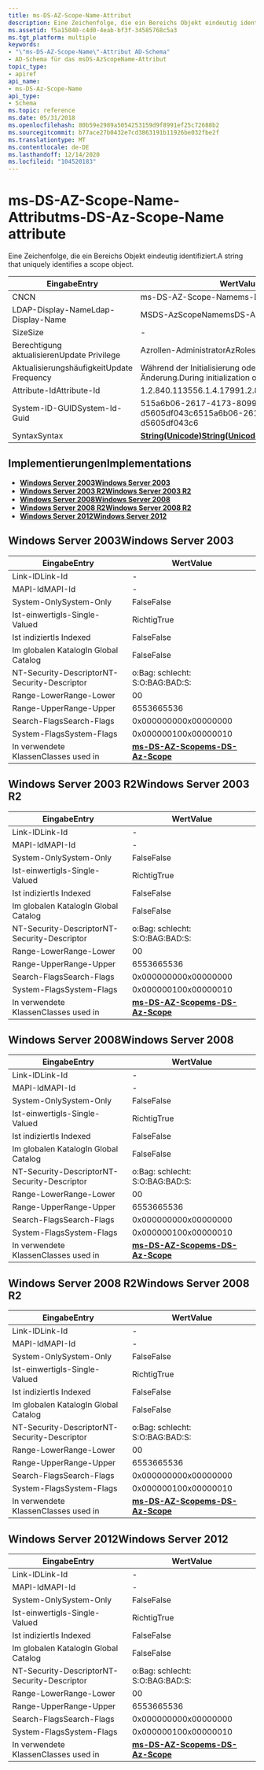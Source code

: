 ```yaml
---
title: ms-DS-AZ-Scope-Name-Attribut
description: Eine Zeichenfolge, die ein Bereichs Objekt eindeutig identifiziert.
ms.assetid: f5a15040-c4d0-4eab-bf3f-34585768c5a3
ms.tgt_platform: multiple
keywords:
- "\"ms-DS-AZ-Scope-Name\"-Attribut AD-Schema"
- AD-Schema für das msDS-AzScopeName-Attribut
topic_type:
- apiref
api_name:
- ms-DS-Az-Scope-Name
api_type:
- Schema
ms.topic: reference
ms.date: 05/31/2018
ms.openlocfilehash: 80b59e2989a5054253159d9f8991ef25c72688b2
ms.sourcegitcommit: b77ace27b0432e7cd3863191b11926be032fbe2f
ms.translationtype: MT
ms.contentlocale: de-DE
ms.lasthandoff: 12/14/2020
ms.locfileid: "104520183"
---
```

# <a name="ms-ds-az-scope-name-attribute"></a><span data-ttu-id="4a3f7-105">ms-DS-AZ-Scope-Name-Attribut</span><span class="sxs-lookup"><span data-stu-id="4a3f7-105">ms-DS-Az-Scope-Name attribute</span></span>

<span data-ttu-id="4a3f7-106">Eine Zeichenfolge, die ein Bereichs Objekt eindeutig identifiziert.</span><span class="sxs-lookup"><span data-stu-id="4a3f7-106">A string that uniquely identifies a scope object.</span></span>



| <span data-ttu-id="4a3f7-107">Eingabe</span><span class="sxs-lookup"><span data-stu-id="4a3f7-107">Entry</span></span> | <span data-ttu-id="4a3f7-108">Wert</span><span class="sxs-lookup"><span data-stu-id="4a3f7-108">Value</span></span> |
|-------------------|---------------------------------------------|
| <span data-ttu-id="4a3f7-109">CN</span><span class="sxs-lookup"><span data-stu-id="4a3f7-109">CN</span></span>                | <span data-ttu-id="4a3f7-110">ms-DS-AZ-Scope-Name</span><span class="sxs-lookup"><span data-stu-id="4a3f7-110">ms-DS-Az-Scope-Name</span></span>                         |
| <span data-ttu-id="4a3f7-111">LDAP-Display-Name</span><span class="sxs-lookup"><span data-stu-id="4a3f7-111">Ldap-Display-Name</span></span> | <span data-ttu-id="4a3f7-112">MSDS-AzScopeName</span><span class="sxs-lookup"><span data-stu-id="4a3f7-112">msDS-AzScopeName</span></span>                            |
| <span data-ttu-id="4a3f7-113">Size</span><span class="sxs-lookup"><span data-stu-id="4a3f7-113">Size</span></span>              | \-                                          |
| <span data-ttu-id="4a3f7-114">Berechtigung aktualisieren</span><span class="sxs-lookup"><span data-stu-id="4a3f7-114">Update Privilege</span></span>  | <span data-ttu-id="4a3f7-115">Azrollen-Administrator</span><span class="sxs-lookup"><span data-stu-id="4a3f7-115">AzRoles admin</span></span>                               |
| <span data-ttu-id="4a3f7-116">Aktualisierungshäufigkeit</span><span class="sxs-lookup"><span data-stu-id="4a3f7-116">Update Frequency</span></span>  | <span data-ttu-id="4a3f7-117">Während der Initialisierung oder Richtlinien Änderung.</span><span class="sxs-lookup"><span data-stu-id="4a3f7-117">During initialization or policy change.</span></span>     |
| <span data-ttu-id="4a3f7-118">Attribute-Id</span><span class="sxs-lookup"><span data-stu-id="4a3f7-118">Attribute-Id</span></span>      | <span data-ttu-id="4a3f7-119">1.2.840.113556.1.4.1799</span><span class="sxs-lookup"><span data-stu-id="4a3f7-119">1.2.840.113556.1.4.1799</span></span>                     |
| <span data-ttu-id="4a3f7-120">System-ID-GUID</span><span class="sxs-lookup"><span data-stu-id="4a3f7-120">System-Id-Guid</span></span>    | <span data-ttu-id="4a3f7-121">515a6b06-2617-4173-8099-d5605df043c6</span><span class="sxs-lookup"><span data-stu-id="4a3f7-121">515a6b06-2617-4173-8099-d5605df043c6</span></span>        |
| <span data-ttu-id="4a3f7-122">Syntax</span><span class="sxs-lookup"><span data-stu-id="4a3f7-122">Syntax</span></span>            | [<span data-ttu-id="4a3f7-123">**String(Unicode)**</span><span class="sxs-lookup"><span data-stu-id="4a3f7-123">**String(Unicode)**</span></span>](s-string-unicode.md) |



## <a name="implementations"></a><span data-ttu-id="4a3f7-124">Implementierungen</span><span class="sxs-lookup"><span data-stu-id="4a3f7-124">Implementations</span></span>

-   [<span data-ttu-id="4a3f7-125">**Windows Server 2003**</span><span class="sxs-lookup"><span data-stu-id="4a3f7-125">**Windows Server 2003**</span></span>](#windows-server-2003)
-   [<span data-ttu-id="4a3f7-126">**Windows Server 2003 R2**</span><span class="sxs-lookup"><span data-stu-id="4a3f7-126">**Windows Server 2003 R2**</span></span>](#windows-server-2003-r2)
-   [<span data-ttu-id="4a3f7-127">**Windows Server 2008**</span><span class="sxs-lookup"><span data-stu-id="4a3f7-127">**Windows Server 2008**</span></span>](#windows-server-2008)
-   [<span data-ttu-id="4a3f7-128">**Windows Server 2008 R2**</span><span class="sxs-lookup"><span data-stu-id="4a3f7-128">**Windows Server 2008 R2**</span></span>](#windows-server-2008-r2)
-   [<span data-ttu-id="4a3f7-129">**Windows Server 2012**</span><span class="sxs-lookup"><span data-stu-id="4a3f7-129">**Windows Server 2012**</span></span>](#windows-server-2012)

## <a name="windows-server-2003"></a><span data-ttu-id="4a3f7-130">Windows Server 2003</span><span class="sxs-lookup"><span data-stu-id="4a3f7-130">Windows Server 2003</span></span>



| <span data-ttu-id="4a3f7-131">Eingabe</span><span class="sxs-lookup"><span data-stu-id="4a3f7-131">Entry</span></span> | <span data-ttu-id="4a3f7-132">Wert</span><span class="sxs-lookup"><span data-stu-id="4a3f7-132">Value</span></span> |
|------------------------|-----------------------------------------------------|
| <span data-ttu-id="4a3f7-133">Link-ID</span><span class="sxs-lookup"><span data-stu-id="4a3f7-133">Link-Id</span></span>                | \-                                                  |
| <span data-ttu-id="4a3f7-134">MAPI-Id</span><span class="sxs-lookup"><span data-stu-id="4a3f7-134">MAPI-Id</span></span>                | \-                                                  |
| <span data-ttu-id="4a3f7-135">System-Only</span><span class="sxs-lookup"><span data-stu-id="4a3f7-135">System-Only</span></span>            | <span data-ttu-id="4a3f7-136">False</span><span class="sxs-lookup"><span data-stu-id="4a3f7-136">False</span></span>                                               |
| <span data-ttu-id="4a3f7-137">Ist-einwertig</span><span class="sxs-lookup"><span data-stu-id="4a3f7-137">Is-Single-Valued</span></span>       | <span data-ttu-id="4a3f7-138">Richtig</span><span class="sxs-lookup"><span data-stu-id="4a3f7-138">True</span></span>                                                |
| <span data-ttu-id="4a3f7-139">Ist indiziert</span><span class="sxs-lookup"><span data-stu-id="4a3f7-139">Is Indexed</span></span>             | <span data-ttu-id="4a3f7-140">False</span><span class="sxs-lookup"><span data-stu-id="4a3f7-140">False</span></span>                                               |
| <span data-ttu-id="4a3f7-141">Im globalen Katalog</span><span class="sxs-lookup"><span data-stu-id="4a3f7-141">In Global Catalog</span></span>      | <span data-ttu-id="4a3f7-142">False</span><span class="sxs-lookup"><span data-stu-id="4a3f7-142">False</span></span>                                               |
| <span data-ttu-id="4a3f7-143">NT-Security-Descriptor</span><span class="sxs-lookup"><span data-stu-id="4a3f7-143">NT-Security-Descriptor</span></span> | <span data-ttu-id="4a3f7-144">o:Bag: schlecht: S:</span><span class="sxs-lookup"><span data-stu-id="4a3f7-144">O:BAG:BAD:S:</span></span>                                        |
| <span data-ttu-id="4a3f7-145">Range-Lower</span><span class="sxs-lookup"><span data-stu-id="4a3f7-145">Range-Lower</span></span>            | <span data-ttu-id="4a3f7-146">0</span><span class="sxs-lookup"><span data-stu-id="4a3f7-146">0</span></span>                                                   |
| <span data-ttu-id="4a3f7-147">Range-Upper</span><span class="sxs-lookup"><span data-stu-id="4a3f7-147">Range-Upper</span></span>            | <span data-ttu-id="4a3f7-148">65536</span><span class="sxs-lookup"><span data-stu-id="4a3f7-148">65536</span></span>                                               |
| <span data-ttu-id="4a3f7-149">Search-Flags</span><span class="sxs-lookup"><span data-stu-id="4a3f7-149">Search-Flags</span></span>           | <span data-ttu-id="4a3f7-150">0x00000000</span><span class="sxs-lookup"><span data-stu-id="4a3f7-150">0x00000000</span></span>                                          |
| <span data-ttu-id="4a3f7-151">System-Flags</span><span class="sxs-lookup"><span data-stu-id="4a3f7-151">System-Flags</span></span>           | <span data-ttu-id="4a3f7-152">0x00000010</span><span class="sxs-lookup"><span data-stu-id="4a3f7-152">0x00000010</span></span>                                          |
| <span data-ttu-id="4a3f7-153">In verwendete Klassen</span><span class="sxs-lookup"><span data-stu-id="4a3f7-153">Classes used in</span></span>        | [<span data-ttu-id="4a3f7-154">**ms-DS-AZ-Scope**</span><span class="sxs-lookup"><span data-stu-id="4a3f7-154">**ms-DS-Az-Scope**</span></span>](c-msds-azscope.md)<br/> |



## <a name="windows-server-2003-r2"></a><span data-ttu-id="4a3f7-155">Windows Server 2003 R2</span><span class="sxs-lookup"><span data-stu-id="4a3f7-155">Windows Server 2003 R2</span></span>



| <span data-ttu-id="4a3f7-156">Eingabe</span><span class="sxs-lookup"><span data-stu-id="4a3f7-156">Entry</span></span> | <span data-ttu-id="4a3f7-157">Wert</span><span class="sxs-lookup"><span data-stu-id="4a3f7-157">Value</span></span> |
|------------------------|-----------------------------------------------------|
| <span data-ttu-id="4a3f7-158">Link-ID</span><span class="sxs-lookup"><span data-stu-id="4a3f7-158">Link-Id</span></span>                | \-                                                  |
| <span data-ttu-id="4a3f7-159">MAPI-Id</span><span class="sxs-lookup"><span data-stu-id="4a3f7-159">MAPI-Id</span></span>                | \-                                                  |
| <span data-ttu-id="4a3f7-160">System-Only</span><span class="sxs-lookup"><span data-stu-id="4a3f7-160">System-Only</span></span>            | <span data-ttu-id="4a3f7-161">False</span><span class="sxs-lookup"><span data-stu-id="4a3f7-161">False</span></span>                                               |
| <span data-ttu-id="4a3f7-162">Ist-einwertig</span><span class="sxs-lookup"><span data-stu-id="4a3f7-162">Is-Single-Valued</span></span>       | <span data-ttu-id="4a3f7-163">Richtig</span><span class="sxs-lookup"><span data-stu-id="4a3f7-163">True</span></span>                                                |
| <span data-ttu-id="4a3f7-164">Ist indiziert</span><span class="sxs-lookup"><span data-stu-id="4a3f7-164">Is Indexed</span></span>             | <span data-ttu-id="4a3f7-165">False</span><span class="sxs-lookup"><span data-stu-id="4a3f7-165">False</span></span>                                               |
| <span data-ttu-id="4a3f7-166">Im globalen Katalog</span><span class="sxs-lookup"><span data-stu-id="4a3f7-166">In Global Catalog</span></span>      | <span data-ttu-id="4a3f7-167">False</span><span class="sxs-lookup"><span data-stu-id="4a3f7-167">False</span></span>                                               |
| <span data-ttu-id="4a3f7-168">NT-Security-Descriptor</span><span class="sxs-lookup"><span data-stu-id="4a3f7-168">NT-Security-Descriptor</span></span> | <span data-ttu-id="4a3f7-169">o:Bag: schlecht: S:</span><span class="sxs-lookup"><span data-stu-id="4a3f7-169">O:BAG:BAD:S:</span></span>                                        |
| <span data-ttu-id="4a3f7-170">Range-Lower</span><span class="sxs-lookup"><span data-stu-id="4a3f7-170">Range-Lower</span></span>            | <span data-ttu-id="4a3f7-171">0</span><span class="sxs-lookup"><span data-stu-id="4a3f7-171">0</span></span>                                                   |
| <span data-ttu-id="4a3f7-172">Range-Upper</span><span class="sxs-lookup"><span data-stu-id="4a3f7-172">Range-Upper</span></span>            | <span data-ttu-id="4a3f7-173">65536</span><span class="sxs-lookup"><span data-stu-id="4a3f7-173">65536</span></span>                                               |
| <span data-ttu-id="4a3f7-174">Search-Flags</span><span class="sxs-lookup"><span data-stu-id="4a3f7-174">Search-Flags</span></span>           | <span data-ttu-id="4a3f7-175">0x00000000</span><span class="sxs-lookup"><span data-stu-id="4a3f7-175">0x00000000</span></span>                                          |
| <span data-ttu-id="4a3f7-176">System-Flags</span><span class="sxs-lookup"><span data-stu-id="4a3f7-176">System-Flags</span></span>           | <span data-ttu-id="4a3f7-177">0x00000010</span><span class="sxs-lookup"><span data-stu-id="4a3f7-177">0x00000010</span></span>                                          |
| <span data-ttu-id="4a3f7-178">In verwendete Klassen</span><span class="sxs-lookup"><span data-stu-id="4a3f7-178">Classes used in</span></span>        | [<span data-ttu-id="4a3f7-179">**ms-DS-AZ-Scope**</span><span class="sxs-lookup"><span data-stu-id="4a3f7-179">**ms-DS-Az-Scope**</span></span>](c-msds-azscope.md)<br/> |



## <a name="windows-server-2008"></a><span data-ttu-id="4a3f7-180">Windows Server 2008</span><span class="sxs-lookup"><span data-stu-id="4a3f7-180">Windows Server 2008</span></span>



| <span data-ttu-id="4a3f7-181">Eingabe</span><span class="sxs-lookup"><span data-stu-id="4a3f7-181">Entry</span></span> | <span data-ttu-id="4a3f7-182">Wert</span><span class="sxs-lookup"><span data-stu-id="4a3f7-182">Value</span></span> |
|------------------------|-----------------------------------------------------|
| <span data-ttu-id="4a3f7-183">Link-ID</span><span class="sxs-lookup"><span data-stu-id="4a3f7-183">Link-Id</span></span>                | \-                                                  |
| <span data-ttu-id="4a3f7-184">MAPI-Id</span><span class="sxs-lookup"><span data-stu-id="4a3f7-184">MAPI-Id</span></span>                | \-                                                  |
| <span data-ttu-id="4a3f7-185">System-Only</span><span class="sxs-lookup"><span data-stu-id="4a3f7-185">System-Only</span></span>            | <span data-ttu-id="4a3f7-186">False</span><span class="sxs-lookup"><span data-stu-id="4a3f7-186">False</span></span>                                               |
| <span data-ttu-id="4a3f7-187">Ist-einwertig</span><span class="sxs-lookup"><span data-stu-id="4a3f7-187">Is-Single-Valued</span></span>       | <span data-ttu-id="4a3f7-188">Richtig</span><span class="sxs-lookup"><span data-stu-id="4a3f7-188">True</span></span>                                                |
| <span data-ttu-id="4a3f7-189">Ist indiziert</span><span class="sxs-lookup"><span data-stu-id="4a3f7-189">Is Indexed</span></span>             | <span data-ttu-id="4a3f7-190">False</span><span class="sxs-lookup"><span data-stu-id="4a3f7-190">False</span></span>                                               |
| <span data-ttu-id="4a3f7-191">Im globalen Katalog</span><span class="sxs-lookup"><span data-stu-id="4a3f7-191">In Global Catalog</span></span>      | <span data-ttu-id="4a3f7-192">False</span><span class="sxs-lookup"><span data-stu-id="4a3f7-192">False</span></span>                                               |
| <span data-ttu-id="4a3f7-193">NT-Security-Descriptor</span><span class="sxs-lookup"><span data-stu-id="4a3f7-193">NT-Security-Descriptor</span></span> | <span data-ttu-id="4a3f7-194">o:Bag: schlecht: S:</span><span class="sxs-lookup"><span data-stu-id="4a3f7-194">O:BAG:BAD:S:</span></span>                                        |
| <span data-ttu-id="4a3f7-195">Range-Lower</span><span class="sxs-lookup"><span data-stu-id="4a3f7-195">Range-Lower</span></span>            | <span data-ttu-id="4a3f7-196">0</span><span class="sxs-lookup"><span data-stu-id="4a3f7-196">0</span></span>                                                   |
| <span data-ttu-id="4a3f7-197">Range-Upper</span><span class="sxs-lookup"><span data-stu-id="4a3f7-197">Range-Upper</span></span>            | <span data-ttu-id="4a3f7-198">65536</span><span class="sxs-lookup"><span data-stu-id="4a3f7-198">65536</span></span>                                               |
| <span data-ttu-id="4a3f7-199">Search-Flags</span><span class="sxs-lookup"><span data-stu-id="4a3f7-199">Search-Flags</span></span>           | <span data-ttu-id="4a3f7-200">0x00000000</span><span class="sxs-lookup"><span data-stu-id="4a3f7-200">0x00000000</span></span>                                          |
| <span data-ttu-id="4a3f7-201">System-Flags</span><span class="sxs-lookup"><span data-stu-id="4a3f7-201">System-Flags</span></span>           | <span data-ttu-id="4a3f7-202">0x00000010</span><span class="sxs-lookup"><span data-stu-id="4a3f7-202">0x00000010</span></span>                                          |
| <span data-ttu-id="4a3f7-203">In verwendete Klassen</span><span class="sxs-lookup"><span data-stu-id="4a3f7-203">Classes used in</span></span>        | [<span data-ttu-id="4a3f7-204">**ms-DS-AZ-Scope**</span><span class="sxs-lookup"><span data-stu-id="4a3f7-204">**ms-DS-Az-Scope**</span></span>](c-msds-azscope.md)<br/> |



## <a name="windows-server-2008-r2"></a><span data-ttu-id="4a3f7-205">Windows Server 2008 R2</span><span class="sxs-lookup"><span data-stu-id="4a3f7-205">Windows Server 2008 R2</span></span>



| <span data-ttu-id="4a3f7-206">Eingabe</span><span class="sxs-lookup"><span data-stu-id="4a3f7-206">Entry</span></span> | <span data-ttu-id="4a3f7-207">Wert</span><span class="sxs-lookup"><span data-stu-id="4a3f7-207">Value</span></span> |
|------------------------|-----------------------------------------------------|
| <span data-ttu-id="4a3f7-208">Link-ID</span><span class="sxs-lookup"><span data-stu-id="4a3f7-208">Link-Id</span></span>                | \-                                                  |
| <span data-ttu-id="4a3f7-209">MAPI-Id</span><span class="sxs-lookup"><span data-stu-id="4a3f7-209">MAPI-Id</span></span>                | \-                                                  |
| <span data-ttu-id="4a3f7-210">System-Only</span><span class="sxs-lookup"><span data-stu-id="4a3f7-210">System-Only</span></span>            | <span data-ttu-id="4a3f7-211">False</span><span class="sxs-lookup"><span data-stu-id="4a3f7-211">False</span></span>                                               |
| <span data-ttu-id="4a3f7-212">Ist-einwertig</span><span class="sxs-lookup"><span data-stu-id="4a3f7-212">Is-Single-Valued</span></span>       | <span data-ttu-id="4a3f7-213">Richtig</span><span class="sxs-lookup"><span data-stu-id="4a3f7-213">True</span></span>                                                |
| <span data-ttu-id="4a3f7-214">Ist indiziert</span><span class="sxs-lookup"><span data-stu-id="4a3f7-214">Is Indexed</span></span>             | <span data-ttu-id="4a3f7-215">False</span><span class="sxs-lookup"><span data-stu-id="4a3f7-215">False</span></span>                                               |
| <span data-ttu-id="4a3f7-216">Im globalen Katalog</span><span class="sxs-lookup"><span data-stu-id="4a3f7-216">In Global Catalog</span></span>      | <span data-ttu-id="4a3f7-217">False</span><span class="sxs-lookup"><span data-stu-id="4a3f7-217">False</span></span>                                               |
| <span data-ttu-id="4a3f7-218">NT-Security-Descriptor</span><span class="sxs-lookup"><span data-stu-id="4a3f7-218">NT-Security-Descriptor</span></span> | <span data-ttu-id="4a3f7-219">o:Bag: schlecht: S:</span><span class="sxs-lookup"><span data-stu-id="4a3f7-219">O:BAG:BAD:S:</span></span>                                        |
| <span data-ttu-id="4a3f7-220">Range-Lower</span><span class="sxs-lookup"><span data-stu-id="4a3f7-220">Range-Lower</span></span>            | <span data-ttu-id="4a3f7-221">0</span><span class="sxs-lookup"><span data-stu-id="4a3f7-221">0</span></span>                                                   |
| <span data-ttu-id="4a3f7-222">Range-Upper</span><span class="sxs-lookup"><span data-stu-id="4a3f7-222">Range-Upper</span></span>            | <span data-ttu-id="4a3f7-223">65536</span><span class="sxs-lookup"><span data-stu-id="4a3f7-223">65536</span></span>                                               |
| <span data-ttu-id="4a3f7-224">Search-Flags</span><span class="sxs-lookup"><span data-stu-id="4a3f7-224">Search-Flags</span></span>           | <span data-ttu-id="4a3f7-225">0x00000000</span><span class="sxs-lookup"><span data-stu-id="4a3f7-225">0x00000000</span></span>                                          |
| <span data-ttu-id="4a3f7-226">System-Flags</span><span class="sxs-lookup"><span data-stu-id="4a3f7-226">System-Flags</span></span>           | <span data-ttu-id="4a3f7-227">0x00000010</span><span class="sxs-lookup"><span data-stu-id="4a3f7-227">0x00000010</span></span>                                          |
| <span data-ttu-id="4a3f7-228">In verwendete Klassen</span><span class="sxs-lookup"><span data-stu-id="4a3f7-228">Classes used in</span></span>        | [<span data-ttu-id="4a3f7-229">**ms-DS-AZ-Scope**</span><span class="sxs-lookup"><span data-stu-id="4a3f7-229">**ms-DS-Az-Scope**</span></span>](c-msds-azscope.md)<br/> |



## <a name="windows-server-2012"></a><span data-ttu-id="4a3f7-230">Windows Server 2012</span><span class="sxs-lookup"><span data-stu-id="4a3f7-230">Windows Server 2012</span></span>



| <span data-ttu-id="4a3f7-231">Eingabe</span><span class="sxs-lookup"><span data-stu-id="4a3f7-231">Entry</span></span> | <span data-ttu-id="4a3f7-232">Wert</span><span class="sxs-lookup"><span data-stu-id="4a3f7-232">Value</span></span> |
|------------------------|-----------------------------------------------------|
| <span data-ttu-id="4a3f7-233">Link-ID</span><span class="sxs-lookup"><span data-stu-id="4a3f7-233">Link-Id</span></span>                | \-                                                  |
| <span data-ttu-id="4a3f7-234">MAPI-Id</span><span class="sxs-lookup"><span data-stu-id="4a3f7-234">MAPI-Id</span></span>                | \-                                                  |
| <span data-ttu-id="4a3f7-235">System-Only</span><span class="sxs-lookup"><span data-stu-id="4a3f7-235">System-Only</span></span>            | <span data-ttu-id="4a3f7-236">False</span><span class="sxs-lookup"><span data-stu-id="4a3f7-236">False</span></span>                                               |
| <span data-ttu-id="4a3f7-237">Ist-einwertig</span><span class="sxs-lookup"><span data-stu-id="4a3f7-237">Is-Single-Valued</span></span>       | <span data-ttu-id="4a3f7-238">Richtig</span><span class="sxs-lookup"><span data-stu-id="4a3f7-238">True</span></span>                                                |
| <span data-ttu-id="4a3f7-239">Ist indiziert</span><span class="sxs-lookup"><span data-stu-id="4a3f7-239">Is Indexed</span></span>             | <span data-ttu-id="4a3f7-240">False</span><span class="sxs-lookup"><span data-stu-id="4a3f7-240">False</span></span>                                               |
| <span data-ttu-id="4a3f7-241">Im globalen Katalog</span><span class="sxs-lookup"><span data-stu-id="4a3f7-241">In Global Catalog</span></span>      | <span data-ttu-id="4a3f7-242">False</span><span class="sxs-lookup"><span data-stu-id="4a3f7-242">False</span></span>                                               |
| <span data-ttu-id="4a3f7-243">NT-Security-Descriptor</span><span class="sxs-lookup"><span data-stu-id="4a3f7-243">NT-Security-Descriptor</span></span> | <span data-ttu-id="4a3f7-244">o:Bag: schlecht: S:</span><span class="sxs-lookup"><span data-stu-id="4a3f7-244">O:BAG:BAD:S:</span></span>                                        |
| <span data-ttu-id="4a3f7-245">Range-Lower</span><span class="sxs-lookup"><span data-stu-id="4a3f7-245">Range-Lower</span></span>            | <span data-ttu-id="4a3f7-246">0</span><span class="sxs-lookup"><span data-stu-id="4a3f7-246">0</span></span>                                                   |
| <span data-ttu-id="4a3f7-247">Range-Upper</span><span class="sxs-lookup"><span data-stu-id="4a3f7-247">Range-Upper</span></span>            | <span data-ttu-id="4a3f7-248">65536</span><span class="sxs-lookup"><span data-stu-id="4a3f7-248">65536</span></span>                                               |
| <span data-ttu-id="4a3f7-249">Search-Flags</span><span class="sxs-lookup"><span data-stu-id="4a3f7-249">Search-Flags</span></span>           | <span data-ttu-id="4a3f7-250">0x00000000</span><span class="sxs-lookup"><span data-stu-id="4a3f7-250">0x00000000</span></span>                                          |
| <span data-ttu-id="4a3f7-251">System-Flags</span><span class="sxs-lookup"><span data-stu-id="4a3f7-251">System-Flags</span></span>           | <span data-ttu-id="4a3f7-252">0x00000010</span><span class="sxs-lookup"><span data-stu-id="4a3f7-252">0x00000010</span></span>                                          |
| <span data-ttu-id="4a3f7-253">In verwendete Klassen</span><span class="sxs-lookup"><span data-stu-id="4a3f7-253">Classes used in</span></span>        | [<span data-ttu-id="4a3f7-254">**ms-DS-AZ-Scope**</span><span class="sxs-lookup"><span data-stu-id="4a3f7-254">**ms-DS-Az-Scope**</span></span>](c-msds-azscope.md)<br/> |



 

 





